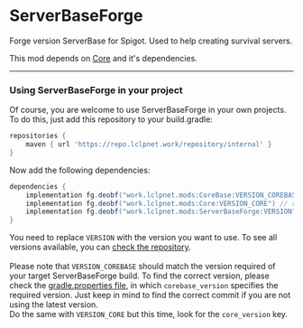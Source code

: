 # ServerBaseForge
Forge version ServerBase for Spigot. Used to help creating survival servers.

This mod depends on <a href="https://github.com/LCLPYT/Core">Core</a> and it's dependencies.

<hr>

### Using ServerBaseForge in your project
Of course, you are welcome to use ServerBaseForge in your own projects.
<br>
To do this, just add this repository to your build.gradle:
```groovy
repositories {
    maven { url 'https://repo.lclpnet.work/repository/internal' }
}
```
Now add the following dependencies:
```groovy
dependencies {
    implementation fg.deobf("work.lclpnet.mods:CoreBase:VERSION_COREBASE") // required by ServerBaseForge
    implementation fg.deobf("work.lclpnet.mods:Core:VERSION_CORE") // required by ServerBaseForge
    implementation fg.deobf("work.lclpnet.mods:ServerBaseForge:VERSION")
}
```
You need to replace `VERSION` with the version you want to use.
To see all versions available, you can [check the repository](https://repo.lclpnet.work/#artifact~internal/work.lclpnet.mods/ServerBaseForge).<br>
<br>
Please note that `VERSION_COREBASE` should match the version required of your target ServerBaseForge build. To find the correct version, please check the [gradle.properties file](https://github.com/LCLPYT/ServerBaseForge/blob/master/gradle.properties), in which `corebase_version` specifies the required version. Just keep in mind to find the correct commit if you are not using the latest version.<br>
Do the same with `VERSION_CORE` but this time, look for the `core_version` key.

